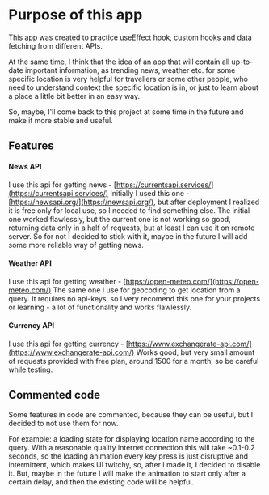 # Purpose of this app

This app was created to practice useEffect hook, custom hooks and data fetching from different APIs.

At the same time, I think that the idea of an app that will contain all up-to-date important information, as trending news, weather etc. for some specific location is very helpful for travellers or some other people, who need to understand context the specific location is in, or just to learn about a place a little bit better in an easy way.

So, maybe, I'll come back to this project at some time in the future and make it more stable and useful.

## Features

#### News API

I use this api for getting news - [https://currentsapi.services/](https://currentsapi.services/)
Initially I used this one - [https://newsapi.org/](https://newsapi.org/), but after deployment I realized it is free only for local use, so I needed to find something else.
The initial one worked flawlessly, but the current one is not working so good, returning data only in a half of requests, but at least I can use it on remote server. So for not I decided to stick with it, maybe in the future I will add some more reliable way of getting news.

#### Weather API

I use this api for getting weather - [https://open-meteo.com/](https://open-meteo.com/) The same one I use for geocoding to get location from a query.
It requires no api-keys, so I very recomend this one for your projects or learning - a lot of functionality and works flawlessly.

#### Currency API

I use this api for getting currency - [https://www.exchangerate-api.com/](https://www.exchangerate-api.com/)
Works good, but very small amount of requests provided with free plan, around 1500 for a month, so be careful while testing.

## Commented code

Some features in code are commented, because they can be useful, but I decided to not use them for now.

For example: a loading state for displaying location name according to the query. With a reasonable quality internet connection this will take ~0.1-0.2 seconds, so the loading animation every key press is just disruptive and intermittent, which makes UI twitchy, so, after I made it, I decided to disable it. But, maybe in the future I will make the animation to start only after a certain delay, and then the existing code will be helpful.
